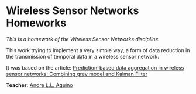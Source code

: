 # Wireless Sensor Networks Homeworks

_This is a homework of the Wireless Sensor Networks discipline._

This work trying to implement a very simple way, a form of data reduction in the transmission of temporal data in a wireless sensor network.

It was based on the article: [Prediction-based data aggregation in wireless sensor networks: Combining grey model and Kalman Filter](http://www.cs.virginia.edu/~son/papers/Prediction-basedAggregation.CC2011.pdf)

**Teacher:** [Andre L.L. Aquino](https://sites.google.com/site/allalinsufal/home/eletiva-1/20161)
